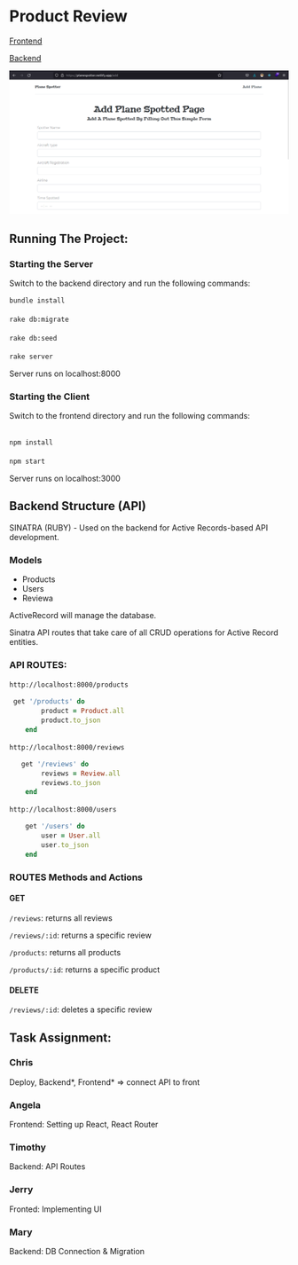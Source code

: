 # Product Review

[Frontend](./frontend/)

[Backend](./backend/)

![image](./image.png)

## Running The Project:

### Starting the Server

Switch to the backend directory and run the following commands:

```bash
bundle install

rake db:migrate

rake db:seed

rake server
```

Server runs on localhost:8000

### Starting the Client

Switch to the frontend directory and run the following commands:

```bash

npm install

npm start

```

Server runs on localhost:3000


## Backend Structure (API)

SINATRA (RUBY) - Used on the backend for Active Records-based API development.

### Models

- Products
- Users
- Reviewa

ActiveRecord will manage the database.

Sinatra API routes that take care of all CRUD operations for Active Record entities.
 
### API ROUTES: 

`http://localhost:8000/products`
```ruby
 get '/products' do
        product = Product.all
        product.to_json
    end
``` 
 
`http://localhost:8000/reviews`
```ruby
   get '/reviews' do
        reviews = Review.all
        reviews.to_json
    end
```
 
 
`http://localhost:8000/users`

```ruby
    get '/users' do
        user = User.all
        user.to_json
    end
``` 
 
 
### ROUTES Methods and Actions
 
#### GET

`/reviews`: returns all reviews

`/reviews/:id`: returns a specific review
 
`/products`: returns all products

`/products/:id`: returns a specific product

 
#### DELETE
`/reviews/:id`: deletes a specific review


## Task Assignment:

### Chris 
Deploy, Backend*, Frontend* => connect API to front

### Angela
Frontend: Setting up React, React Router

### Timothy
Backend: API Routes

### Jerry
Fronted: Implementing UI

### Mary
Backend: DB Connection & Migration
